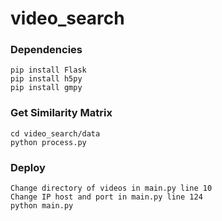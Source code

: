 # video_search

### Dependencies
```
pip install Flask
pip install h5py
pip install gmpy
```

### Get Similarity Matrix
```
cd video_search/data
python process.py
```

### Deploy
```
Change directory of videos in main.py line 10
Change IP host and port in main.py line 124
python main.py
```
